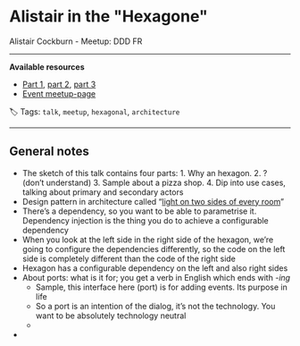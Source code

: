 # Alistair in the "Hexagone"

Alistair Cockburn - Meetup: DDD FR

------

**Available resources**

-  [Part 1](https://www.youtube.com/watch?v=th4AgBcrEHA), [part 2](https://www.youtube.com/watch?v=iALcE8BPs94), [part 3](https://www.youtube.com/watch?v=DAe0Bmcyt-4)
-  [Event meetup-page](https://www.meetup.com/DDD-Paris/events/240715351/)

🏷️ Tags: `talk`, `meetup`, `hexagonal`, `architecture`

------

## General notes

- The sketch of this talk contains four parts: 1. Why an hexagon. 2. ? (don’t understand) 3. Sample about a pizza shop. 4. Dip into use cases, talking about primary and secondary actors
- Design pattern in architecture called “[light on two sides of every room](https://santacruzarchitect.wordpress.com/2014/12/23/pattern-language-no-159-light-on-two-sides-of-every-room/)”
- There’s a dependency, so you want to be able to parametrise it. Dependency injection is the thing you do to achieve a configurable dependency
- When you look at the left side in the right side of the hexagon, we’re going to configure the dependencies differently, so the code on the left side is completely different than the code of the right side
- Hexagon has a configurable dependency on the left and also right sides
- About ports: what is it for; you get a verb in English which ends with *-ing*
  - Sample, this interface here (port) is for adding events. Its purpose in life
  - So a port is an intention of the dialog, it’s not the technology. You want to be absolutely technology neutral
  -  
-  

